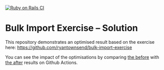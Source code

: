 [![Ruby on Rails CI](https://github.com/ryantownsend/bulk-import-exercise-solution/actions/workflows/rubyonrails.yml/badge.svg)](https://github.com/ryantownsend/bulk-import-exercise-solution/actions/workflows/rubyonrails.yml)

# Bulk Import Exercise – Solution

This repository demonstrates an optimised result based on the exercise here: https://github.com/ryantownsend/bulk-import-exercise

You can see the impact of the optimisations by comparing [the before](https://github.com/ryantownsend/bulk-import-exercise/actions/workflows/rubyonrails.yml) with [the after](https://github.com/ryantownsend/bulk-import-exercise-solution/actions/workflows/rubyonrails.yml) results on Github Actions.
